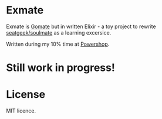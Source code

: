 # Exmate
Exmate is [Gomate](https://github.com/krasio/gomate) but in written Elixir - a toy project to rewrite [seatgeek/soulmate](https://github.com/seatgeek/soulmate) as a learning excersice.

Written during my 10% time at [Powershop](https://github.com/powershop).

# Still work in progress!

# License
MIT licence.

